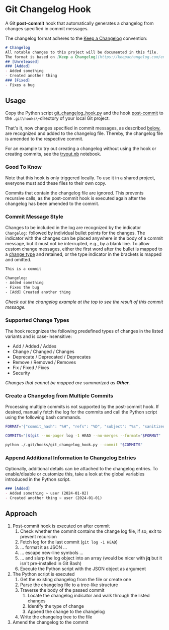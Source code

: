 # Git Changelog Hook

A Git **post-commit** hook that automatically generates a changelog from changes specified in commit messages.

The changelog format adheres to the [Keep a Changelog](https://keepachangelog.com/en/1.1.0/) convention:

```md
# Changelog
All notable changes to this project will be documented in this file.
The format is based on [Keep a Changelog](https://keepachangelog.com/en/1.1.0/).
## [Unreleased]
### [Added]
- Added something
- Created another thing
### [Fixed]
- Fixes a bug
```


## Usage

Copy the Python script [git_changelog_hook.py](./git_changelog_hook.py) and the hook [post-commit](./post-commit) to the `.git\hooks\`-directory of your local Git project.

That's it, now changes specified in commit messages, as described [below](#commit-message-style), are recognized and added to the changelog file.
Thereby, the changelog file is amended to the respective commit.

For an example to try out creating a changelog without using the hook or creating commits, see the [tryout.nb](./tryout.ipynb) notebook.


### Good To Know

Note that this hook is only triggered locally. To use it in a shared project, everyone must add these files to their own copy.

Commits that contain the changelog file are ignored.
This prevents recursive calls, as the post-commit hook is executed again after the changelog has been amended to the commit.


### Commit Message Style

Changes to be included in the log are recognized by the indicator `Changelog:` followed by individual bullet points for the changes.
The indicator with the changes can be placed anywhere in the body of a commit message, but it must not be interrupted, e.g., by a blank line.
To allow custom change messages, either the first word after the bullet is mapped to a [change type](#supported-change-types) and retained, or the type indicator in the brackets is mapped and omitted.

```txt
This is a commit

Changelog:
- Added something
- Fixes the bug
- [Add] Created another thing
```

*Check out the changelog example at the top to see the result of this commit message.*

### Supported Change Types

The hook recognizes the following predefined types of changes in the listed variants and is case-insensitive:
- Add / Added / Addes
- Change / Changed / Changes
- Deprecate / Deprecated / Deprecates
- Remove / Removed / Removes
- Fix / Fixed / Fixes
- Security

*Changes that cannot be mapped are summarized as **Other**.*


### Create a Changelog from Multiple Commits

Processing multiple commits is not supported by the post-commit hook.
If desired, manually fetch the log for the commits and call the Python script using the following bash commands.

```bash
FORMAT='{"commit_hash": "%H", "refs": "%D", "subject": "%s", "sanitized_subject_line": "%f", "body": "%b", "author": {"name": "%aN", "email": "%aE", "date": "%aI"}, "commiter": {"name": "%cN", "email": "%cE", "date": "%cI"} }'

COMMITS="[$(git --no-pager log -1 HEAD --no-merges --format="$FORMAT" | sed -r ':a;N;$!ba;s/\r{0,1}\n/\\n/g' | sed 's/}\\n{/},{/g')]"

python ./.git/hooks/git_changelog_hook.py --commit "$COMMITS"
```


### Append Additional Information to Changelog Entries

Optionally, additional details can be attached to the changelog entries.
To enable/disable or customize this, take a look at the global variables introduced in the Python script.

```md
### [Added]
- Added something ~ user (2024-01-02)
- Created another thing ~ user (2024-01-01)
```


## Approach

1. Post-commit hook is executed on after commit
    1. Check whether the commit contains the change log file, if so, exit to prevent recursion
    2. Fetch log for the last commit (`git log -1 HEAD`)
    3. ... format it as JSON ...
    4. ... escape new-line symbols ...
    5. ... and slurp the log object into an array (would be nicer with **jq** but it isn't pre-installed in Git Bash)
    6. Execute the Python script with the JSON object as argument
2. The Python script is executed
    1. Get the existing changelog from the file or create one
    2. Parse the changelog file to a tree-like structure
    3. Traverse the body of the passed commit
        1. Locate the changelog indicator and walk through the listed changes
        2. Identify the type of change
        3. Append the change to the changelog
    4. Write the changelog tree to the file
3. Amend the changelog to the commit
